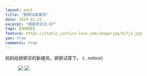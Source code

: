 ```yaml
---
layout: post
title: "妍妍试新披风"
date: 2019-01-21
excerpt: "妍妍的日记-97"
tags: [徐晓妍]
feature: https://static.justice-love.com/image/jpg/bjfj1.jpg
yan: true
comments: true
---
```

妈妈给妍妍买的新披风，妍妍试穿下。
{: .notice}
<figure>
    <img src="{{ site.staticUrl }}/yanyan/image/hongsepifeng1.jpg?imageslim&imageMogr2/auto-orient" />
    <img src="{{ site.staticUrl }}/yanyan/image/hongsepifeng2.jpg?imageslim&imageMogr2/auto-orient" />
</figure>
